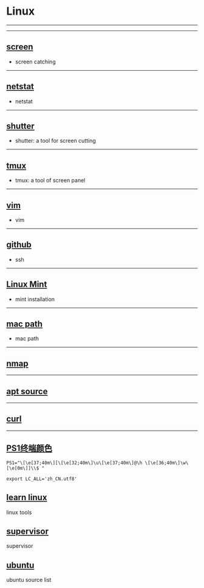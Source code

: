 #	Linux

***

--------------------------------------

##	[screen](screen.html)

*	screen catching

--------------------------------------

##	[netstat](netstat.html)

*	netstat

--------------------------------------

##	[shutter](shutter.html)

*	shutter: a tool for screen cutting

--------------------------------------

##	[tmux](tmux.html)

*	tmux: a tool of screen panel

--------------------------------------

##	[vim](vim.html)

*	vim

--------------------------------------

##	[github](github.html)

*	ssh

--------------------------------------

##	[Linux Mint](mint-install.html)

*	mint installation

--------------------------------------

##	[mac path](mac.html)

*	mac path

--------------------------------------

## [nmap](http://blog.sina.com.cn/s/blog_62347f3c01019rwd.html)

--------------------------------------

## [apt source](apt_source.html)

--------------------------------------

## [curl](http://www.cnblogs.com/gbyukg/p/3326825.html)

--------------------------------------

## [PS1终端颜色](http://www.cnblogs.com/Q--T/p/5394993.html)

```
PS1="\[\e[37;40m\][\[\e[32;40m\]\u\[\e[37;40m\]@\h \[\e[36;40m\]\w\[\e[0m\]]\\$ "
```

```
export LC_ALL='zh_CN.utf8'
```

## [learn linux](learn.html)

 linux tools

## [supervisor](supervisor.html)

 supervisor

## [ubuntu](ubuntu.html)

 ubuntu source list